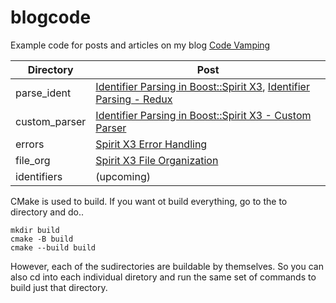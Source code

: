 # blogcode
Example code for posts and articles on my blog [Code Vamping](https://www.codevamping.com)

Directory | Post
----------|----
parse_ident   | [Identifier Parsing in Boost::Spirit X3](https://www.codevamping.com/2018/09/identifier-parsing-in-boost-spirit-x3/), [Identifier Parsing - Redux](https://www.codevamping.com/2018/09/identifier-parsing-redux/)
custom_parser | [Identifier Parsing in Boost::Spirit X3 - Custom Parser](https://www.codevamping.com/2018/09/identifier-parsing-in-boost-spirit-x3-custom-parser/)
errors        | [Spirit X3 Error Handling](https://www.codevamping.com/2018/12/spirit-x3-error-handling/)
file_org      | [Spirit X3 File Organization](https://www.codevamping.com/2018/12/spirit-x3-file-organization/)
identifiers   | (upcoming)


CMake is used to build. If you want ot build everything, go to the to directory
and do..

```
mkdir build
cmake -B build
cmake --build build
```

However, each of the sudirectories are buildable by themselves. So you can also
cd into each individual diretory and run the same set of commands to build just
that directory.
